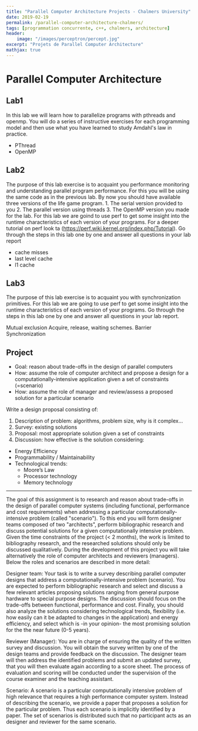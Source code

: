 ```yaml
---
title: "Parallel Computer Architecture Projects - Chalmers University"
date: 2019-02-19
permalink: /parallel-computer-architecture-chalmers/
tags: [programmation concurrente, c++, chalmers, architecture]
header:
    image: "/images/perceptron/percept.jpg"
excerpt: "Projets de Parallel Computer Architecture"
mathjax: true
---
```


# Parallel Computer Architecture

## Lab1

In this lab we will learn how to parallelize programs with pthreads and openmp. You will do a series of instructive exercises for each programming model and then use what you have learned to study Amdahl's law in practice.

* PThread
* OpenMP


## Lab2

The purpose of this lab exercise is to acquaint you performance monitoring and understanding parallel program performance. For this you will be using the same code as in the previous lab. By now you should have available three versions of the life game program. 1. The serial version provided to you 2. The parallel version using threads 3. The OpenMP version you made for the lab.
For this lab we are goind to use perf  to get some insight into the runtime characteristics of each version of your programs. For a deeper tutorial on perf look ta (https://perf.wiki.kernel.org/index.php/Tutorial).
Go through the steps in this lab one by one and answer all questions in your lab report

* cache misses
* last level cache
* l1 cache

## Lab3

The purpose of this lab exercise is to acquaint you with synchronization primitives.
For this lab we are going to use perf  to get some insight into the runtime characteristics of each version of your programs. 
Go through the steps in this lab one by one and answer all questions in your lab report.

Mutual exclusion 
Acquire, release, waiting schemes. 
Barrier Synchronization 

## Project
* Goal: reason about trade-offs in the design of parallel computers 
* How: assume the role of computer architect and propose a design for a computationally-intensive application given a set of constraints (=scenario) 
* How: assume the role of manager and review/assess a proposed solution for a particular scenario

Write a design proposal consisting of: 
1. Description of problem: algorithms, problem size, why is it complex... 
2. Survey: existing solutions 
3. Proposal: most appropriate solution given a set of constraints 
4. Discussion: how effective is the solution considering: 
* Energy Efficiency 
* Programmability / Maintainability 
* Technological trends: 
    * Moore’s Law 
    * Processor technology 
    * Memory technology

---

The goal of this assignment is to research and reason about trade-offs in the design of parallel computer systems (including functional, performance and cost requirements) when addressing a particular computationally-intensive problem (called "scenario"). To this end you will form designer teams composed of two "architects", perform bibliographic research and discuss potential solutions for a given computationally intensive problem. Given the time constraints of the project (< 2 months), the work is limited to bibliography research, and the researched solutions should only be discussed qualitatively. During the development of this project you will take alternatively the role of computer architects and reviewers (managers). 
Below the roles and scenarios are described in more detail: 

Designer team​​: Your task is to write a survey describing parallel computer designs that address a computationally-intensive problem (scenario). You are expected to perform bibliographic research and select and discuss a few relevant articles proposing solutions ranging from general purpose hardware to special purpose designs. The discussion should focus on the trade-offs between functional, performance and cost. Finally, you should also analyze the solutions considering technological trends, flexibility (i.e. how easily can it be adapted to changes in the application) and energy efficiency, and select which is -in your opinion- the most promising solution for the the near future (0-5 years).  

Reviewer (Manager)​​: You are in charge of ensuring the quality of the written survey and discussion. You will obtain the survey written by one of the design teams and provide feedback on the discussion. The designer team will then address the identified problems and submit an updated survey, that you will then evaluate again according to a score sheet. The process of evaluation and scoring will be conducted under the supervision of the course examiner and the teaching assistant. 

Scenario​​: A scenario is a particular computationally intensive problem of high relevance that requires a high performance computer system. Instead of describing the scenario, we provide a paper that proposes a solution for the particular problem. Thus each scenario is implicitly identified by a paper. The set of scenarios is distributed such that no participant acts as an designer and reviewer for the same scenario. 
 
 
